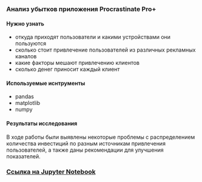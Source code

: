 ### Анализ убытков приложения Procrastinate Pro+
#### Нужно узнать
- откуда приходят пользователи и какими устройствами они пользуются
- сколько стоит привлечение пользователей из различных рекламных каналов
- какие факторы мешают привлечению клиентов
- сколько денег приносит каждый клиент
#### Используемые иснтрументы
- pandas
- matplotlib
- numpy
#### Результаты исследования
В ходе работы были выявлены некоторые проблемы с распределением количества инвестиций по разным источникам привлечения пользователей, а также даны рекомендации для улучшения показателей.
### [Ссылка на Jupyter Notebook](https://github.com/irina-shap/Data-analyst-portfolio/blob/main/%D0%9F%D1%80%D0%BE%D0%B5%D0%BA%D1%82%203/Procrastinate%20Pro%2B.ipynb)
